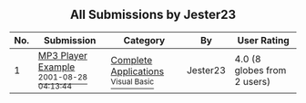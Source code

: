 ﻿<div align="center">

## All Submissions by Jester23

</div>

No.  | Submission | Category | By   | User Rating
---- | ---------- | -------- | ---- | -----------
1 | [MP3 Player Example<br /><sup>2001-08-28 04:13:44</sup>](https://github.com/Planet-Source-Code/jester23-mp3-player-example__1-26717) | [Complete Applications<br /><sup>Visual Basic</sup>](../ByCategory/complete-applications__1-27.md) | Jester23 | 4.0 (8 globes from 2 users)
